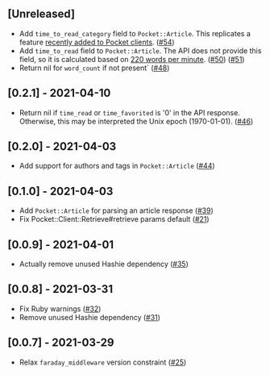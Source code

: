 ## [Unreleased]

- Add `time_to_read_category` field to `Pocket::Article`. This replicates a feature [recently added to Pocket clients](https://www.theverge.com/2021/3/12/22327497/pocket-app-sort-by-reading-time-work-commute). ([#54](https://github.com/turadg/pocket-ruby/pull/54))
- Add `time_to_read` field to `Pocket::Article`. The API does not provide this field, so it is calculated based on [220 words per minute](https://www.theverge.com/2021/3/12/22327497/pocket-app-sort-by-reading-time-work-commute). ([#50](https://github.com/turadg/pocket-ruby/pull/50)) ([#51](https://github.com/turadg/pocket-ruby/pull/51))
- Return nil for `word_count` if not present` ([#48](https://github.com/turadg/pocket-ruby/pull/48))

## [0.2.1] - 2021-04-10

- Return nil if `time_read` or `time_favorited` is '0' in the API response. Otherwise, this may be interpreted the Unix epoch (1970-01-01). ([#46](https://github.com/turadg/pocket-ruby/pull/46))

## [0.2.0] - 2021-04-03

- Add support for authors and tags in `Pocket::Article` ([#44](https://github.com/turadg/pocket-ruby/pull/44))

## [0.1.0] - 2021-04-03

- Add `Pocket::Article` for parsing an article response ([#39](https://github.com/turadg/pocket-ruby/pull/39))
- Fix Pocket::Client::Retrieve#retrieve params default ([#21](https://github.com/turadg/pocket-ruby/pull/21))

## [0.0.9] - 2021-04-01

- Actually remove unused Hashie dependency ([#35](https://github.com/turadg/pocket-ruby/pull/35))

## [0.0.8] - 2021-03-31

- Fix Ruby warnings ([#32](https://github.com/turadg/pocket-ruby/pull/32))
- Remove unused Hashie dependency ([#31](https://github.com/turadg/pocket-ruby/pull/31))

## [0.0.7] - 2021-03-29

- Relax `faraday_middleware` version constraint ([#25](https://github.com/turadg/pocket-ruby/pull/25))

